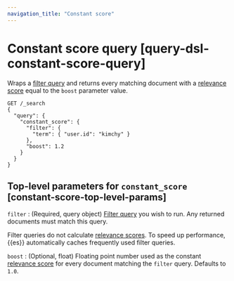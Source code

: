 ```yaml
---
navigation_title: "Constant score"
---
```


# Constant score query [query-dsl-constant-score-query]


Wraps a [filter query](query-dsl-bool-query.md) and returns every matching document with a [relevance score](query-filter-context.md#relevance-scores) equal to the `boost` parameter value.

```console
GET /_search
{
  "query": {
    "constant_score": {
      "filter": {
        "term": { "user.id": "kimchy" }
      },
      "boost": 1.2
    }
  }
}
```

## Top-level parameters for `constant_score` [constant-score-top-level-params]

`filter`
:   (Required, query object) [Filter query](query-dsl-bool-query.md) you wish to run. Any returned documents must match this query.

Filter queries do not calculate [relevance scores](query-filter-context.md#relevance-scores). To speed up performance, {{es}} automatically caches frequently used filter queries.


`boost`
:   (Optional, float) Floating point number used as the constant [relevance score](query-filter-context.md#relevance-scores) for every document matching the `filter` query. Defaults to `1.0`.



